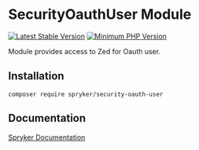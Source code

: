 # SecurityOauthUser Module
[![Latest Stable Version](https://poser.pugx.org/spryker/security-oauth-user/v/stable.svg)](https://packagist.org/packages/spryker/security-oauth-user)
[![Minimum PHP Version](https://img.shields.io/badge/php-%3E%3D%207.4-8892BF.svg)](https://php.net/)

Module provides access to Zed for Oauth user.

## Installation

```
composer require spryker/security-oauth-user
```

## Documentation

[Spryker Documentation](https://docs.spryker.com)
